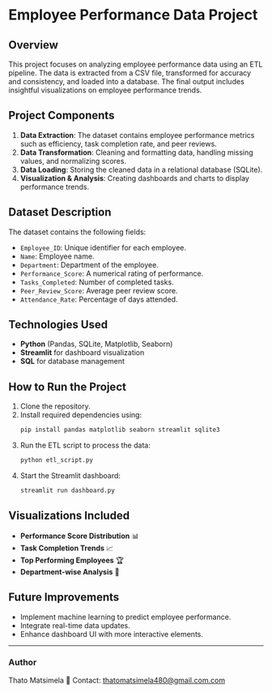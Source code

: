 # Employee Performance Data Project

## Overview
This project focuses on analyzing employee performance data using an ETL pipeline. The data is extracted from a CSV file, transformed for accuracy and consistency, and loaded into a database. The final output includes insightful visualizations on employee performance trends.

## Project Components
1. **Data Extraction**: The dataset contains employee performance metrics such as efficiency, task completion rate, and peer reviews.
2. **Data Transformation**: Cleaning and formatting data, handling missing values, and normalizing scores.
3. **Data Loading**: Storing the cleaned data in a relational database (SQLite).
4. **Visualization & Analysis**: Creating dashboards and charts to display performance trends.

## Dataset Description
The dataset contains the following fields:
- `Employee_ID`: Unique identifier for each employee.
- `Name`: Employee name.
- `Department`: Department of the employee.
- `Performance_Score`: A numerical rating of performance.
- `Tasks_Completed`: Number of completed tasks.
- `Peer_Review_Score`: Average peer review score.
- `Attendance_Rate`: Percentage of days attended.

## Technologies Used
- **Python** (Pandas, SQLite, Matplotlib, Seaborn)
- **Streamlit** for dashboard visualization
- **SQL** for database management

## How to Run the Project
1. Clone the repository.
2. Install required dependencies using:
   ```bash
   pip install pandas matplotlib seaborn streamlit sqlite3
   ```
3. Run the ETL script to process the data:
   ```bash
   python etl_script.py
   ```
4. Start the Streamlit dashboard:
   ```bash
   streamlit run dashboard.py
   ```

## Visualizations Included
- **Performance Score Distribution** 📊
- **Task Completion Trends** 📈
- **Top Performing Employees** 🏆
- **Department-wise Analysis** 📌

## Future Improvements
- Implement machine learning to predict employee performance.
- Integrate real-time data updates.
- Enhance dashboard UI with more interactive elements.

---
### Author
Thato Matsimela 
📧 Contact: thatomatsimela480@gmail.com.com

